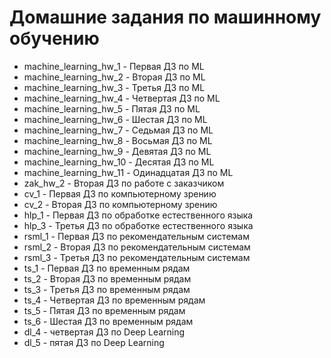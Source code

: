 # Домашние задания по машинному обучению

* machine_learning_hw_1 - Первая ДЗ по ML
* machine_learning_hw_2 - Вторая ДЗ по ML
* machine_learning_hw_3 - Третья ДЗ по ML
* machine_learning_hw_4 - Четвертая ДЗ по ML
* machine_learning_hw_5 - Пятая ДЗ по ML
* machine_learning_hw_6 - Шестая ДЗ по ML
* machine_learning_hw_7 - Седьмая ДЗ по ML
* machine_learning_hw_8 - Восьмая ДЗ по ML
* machine_learning_hw_9 - Девятая ДЗ по ML
* machine_learning_hw_10 - Десятая ДЗ по ML
* machine_learning_hw_11 - Одинадцатая ДЗ по ML
* zak_hw_2 - Вторая ДЗ по работе с заказчиком
* cv_1 - Первая ДЗ по компьютерному зрению
* cv_2 - Вторая ДЗ по компьютерному зрению
* hlp_1 - Первая ДЗ по обработке естественного языка
* hlp_3 - Третья ДЗ по обработке естественного языка
* rsml_1 - Первая ДЗ по рекомендательным системам
* rsml_2 - Вторая ДЗ по рекомендательным системам
* rsml_3 - Третья ДЗ по рекомендательным системам
* ts_1 - Первая ДЗ по временным рядам
* ts_2 - Вторая ДЗ по временным рядам
* ts_3 - Третья ДЗ по временным рядам
* ts_4 - Четвертая ДЗ по временным рядам
* ts_5 - Пятая ДЗ по временным рядам
* ts_6 - Шестая ДЗ по временным рядам
* dl_4 - четвертая ДЗ по Deep Learning
* dl_5 - пятая ДЗ по Deep Learning